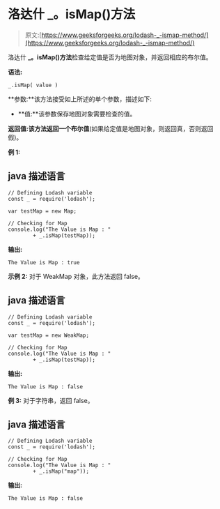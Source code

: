 # 洛达什 _。isMap()方法

> 原文:[https://www.geeksforgeeks.org/lodash-_-ismap-method/](https://www.geeksforgeeks.org/lodash-_-ismap-method/)

洛达什 **_。isMap()方法**检查给定值是否为地图对象，并返回相应的布尔值。

**语法:**

```
_.isMap( value )

```

**参数:**该方法接受如上所述的单个参数，描述如下:

*   **值:**该参数保存地图对象需要检查的值。

**返回值:**该方法返回一个**布尔值**(如果给定值是地图对象，则返回真，否则返回假)。

**例 1:**

## java 描述语言

```
// Defining Lodash variable 
const _ = require('lodash'); 

var testMap = new Map;

// Checking for Map 
console.log("The Value is Map : "
        + _.isMap(testMap));
```

**输出:**

```
The Value is Map : true

```

**示例 2:** 对于 WeakMap 对象，此方法返回 false。

## java 描述语言

```
// Defining Lodash variable 
const _ = require('lodash'); 

var testMap = new WeakMap;

// Checking for Map 
console.log("The Value is Map : "
        + _.isMap(testMap));
```

**输出:**

```
The Value is Map : false

```

**例 3:** 对于字符串，返回 false。

## java 描述语言

```
// Defining Lodash variable 
const _ = require('lodash'); 

// Checking for Map 
console.log("The Value is Map : "
        + _.isMap("map"));
```

**输出:**

```
The Value is Map : false

```